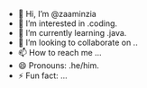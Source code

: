 - 👋 Hi, I’m @zaaminzia
- 👀 I’m interested in .coding.
- 🌱 I’m currently learning .java.
- 💞️ I’m looking to collaborate on ..
- 📫 How to reach me ...
- 😄 Pronouns: .he/him.
- ⚡ Fun fact: ...

<!---
zaaminzia/zaaminzia is a ✨ special ✨ repository because its `README.md` (this file) appears on your GitHub profile.
You can click the Preview link to take a look at your changes.
--->
